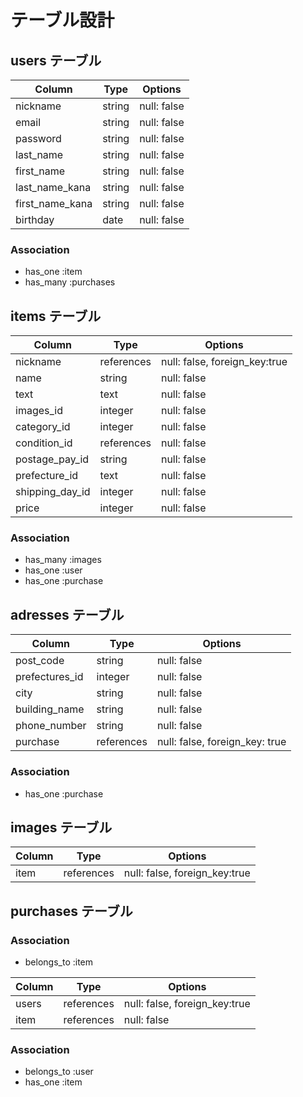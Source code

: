 # テーブル設計

## users テーブル

| Column          | Type   | Options     |
| --------------- | ------ | ----------- |
| nickname        | string | null: false |
| email           | string | null: false |
| password        | string | null: false |
| last_name       | string | null: false |
| first_name      | string | null: false |
| last_name_kana  | string | null: false |
| first_name_kana | string | null: false |
| birthday        | date   | null: false |

### Association

- has_one :item
- has_many :purchases


## items テーブル

| Column          | Type       | Options                       |
| --------------- | ---------- | ----------------------------- |
| nickname        | references | null: false, foreign_key:true |
| name            | string     | null: false                   |
| text            | text       | null: false                   |
| images_id       | integer    | null: false                   |
| category_id     | integer    | null: false                   |
| condition_id    | references | null: false                   |
| postage_pay_id  | string     | null: false                   | 
| prefecture_id   | text       | null: false                   |
| shipping_day_id | integer    | null: false                   |
| price           | integer    | null: false                   |

### Association

- has_many :images
- has_one  :user
- has_one  :purchase


## adresses テーブル

| Column         | Type        | Options                        |
| -------------- | ----------- | ------------------------------ |
| post_code      | string      | null: false                    |
| prefectures_id | integer     | null: false                    |
| city           | string      | null: false                    |
| building_name  | string      | null: false                    |
| phone_number   | string      | null: false                    |
| purchase       | references  | null: false, foreign_key: true |

### Association

- has_one :purchase

## images テーブル

| Column    | Type       | Options                       |
| --------- | ---------- | ----------------------------- |
| item      | references | null: false, foreign_key:true |

## purchases テーブル

### Association

- belongs_to :item

| Column    | Type       | Options                       |
| --------- | ---------- | ----------------------------  |
| users     | references | null: false, foreign_key:true |
| item      | references | null: false                   |

### Association

- belongs_to :user
- has_one :item